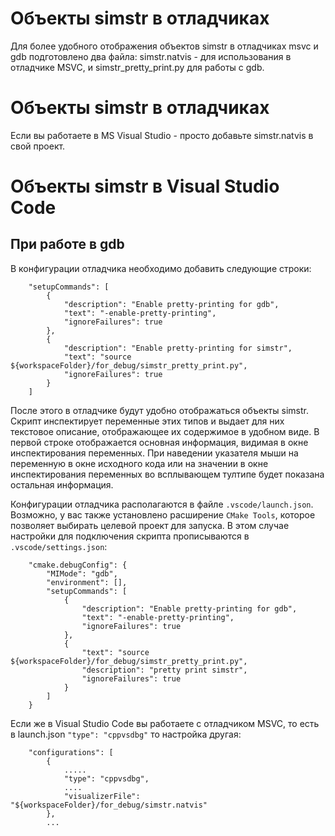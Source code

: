 # Объекты simstr в отладчиках
Для более удобного отображения объектов simstr в отладчиках msvc и gdb подготовлено два файла:
simstr.natvis - для использования в отладчике MSVC, и simstr_pretty_print.py для работы с gdb.

# Объекты simstr в отладчиках
Если вы работаете в MS Visual Studio - просто добавьте simstr.natvis в свой проект.

# Объекты simstr в Visual Studio Code
## При работе в gdb
В конфигурации отладчика необходимо добавить следующие строки:

```
    "setupCommands": [
        {
            "description": "Enable pretty-printing for gdb",
            "text": "-enable-pretty-printing",
            "ignoreFailures": true
        },
        {
            "description": "Enable pretty-printing for simstr",
            "text": "source ${workspaceFolder}/for_debug/simstr_pretty_print.py",
            "ignoreFailures": true
        }
    ]
```

После этого в отладчике будут удобно отображаться объекты simstr.
Скрипт инспектирует переменные этих типов и выдает для них текстовое описание, отображающее их
содержимое в удобном виде. В первой строке отображается основная информация, видимая в окне
инспектирования переменных. При наведении указателя мыши на переменную в окне исходного кода
или на значении в окне инспектирования переменных во всплывающем тултипе будет показана
остальная информация.

Конфигурации отладчика располагаются в файле `.vscode/launch.json`.
Возможно, у вас также установлено расширение `CMake Tools`, которое позволяет выбирать целевой проект для запуска.
В этом случае настройки для подключения скрипта прописываются в `.vscode/settings.json`:

```
    "cmake.debugConfig": {
        "MIMode": "gdb",
        "environment": [],
        "setupCommands": [
            {
                "description": "Enable pretty-printing for gdb",
                "text": "-enable-pretty-printing",
                "ignoreFailures": true
            },
            {
                "text": "source ${workspaceFolder}/for_debug/simstr_pretty_print.py",
                "description": "pretty print simstr",
                "ignoreFailures": true
            }
        ]
    }
```

Если же в Visual Studio Code вы работаете с отладчиком MSVC, то есть в launch.json `"type": "cppvsdbg"` то настройка другая:
```
    "configurations": [
        {
            .....
            "type": "cppvsdbg",
            ....
            "visualizerFile": "${workspaceFolder}/for_debug/simstr.natvis"
        },
        ...
```
